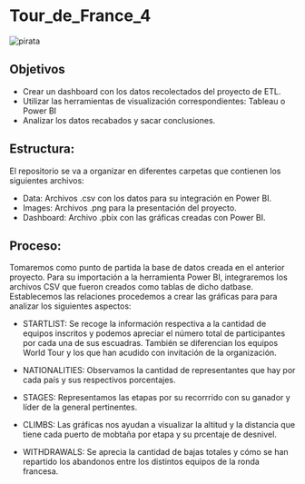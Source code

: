 # Tour_de_France_4

![pirata](https://github.com/luisgh87/Tour_de_France_4/assets/116723919/3ec38d20-0f18-47a5-ba11-78e21d0a1c00)


## Objetivos

* Crear un dashboard con los datos recolectados del proyecto de ETL.
* Utilizar las herramientas de visualización correspondientes: Tableau o Power BI
* Analizar los datos recabados y sacar conclusiones.


## Estructura:

El repositorio se va a organizar en diferentes carpetas que contienen los siguientes archivos:

* Data: Archivos .csv con los datos para su integración en Power BI.
* Images: Archivos .png para la presentación del proyecto.
* Dashboard: Archivo .pbix con las gráficas creadas con Power BI.


## Proceso:

Tomaremos como punto de partida la base de datos creada en el anterior proyecto. Para su importación a la herramienta Power BI, integraremos los archivos CSV que fueron creados como tablas de dicho datbase. Establecemos las relaciones procedemos a crear las gráficas para para analizar los siguientes aspectos:

* STARTLIST: Se recoge la información respectiva a la cantidad de equipos inscritos y podemos apreciar el número total de participantes por cada una de sus escuadras. También se diferencian los equipos World Tour y los que han acudido con invitación de la organización.
  
* NATIONALITIES: Observamos la cantidad de representantes que hay por cada país y sus respectivos porcentajes.

* STAGES: Representamos las etapas por su recorrrido con su ganador y líder de la general pertinentes.

* CLIMBS: Las gráficas nos ayudan a visualizar la altitud y la distancia que tiene cada puerto de mobtaña por etapa y su prcentaje de desnivel.

* WITHDRAWALS: Se aprecia la cantidad de bajas totales y cómo se han repartido los abandonos entre los distintos equipos de la ronda francesa.

 
